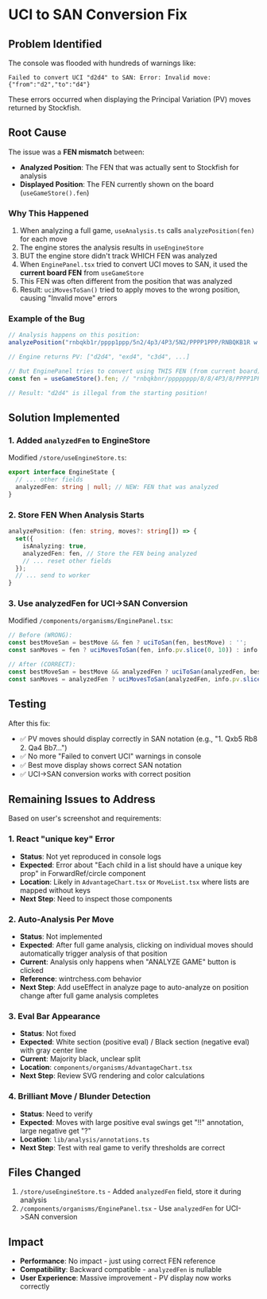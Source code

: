 # UCI to SAN Conversion Fix

## Problem Identified

The console was flooded with hundreds of warnings like:
```
Failed to convert UCI "d2d4" to SAN: Error: Invalid move: {"from":"d2","to":"d4"}
```

These errors occurred when displaying the Principal Variation (PV) moves returned by Stockfish.

## Root Cause

The issue was a **FEN mismatch** between:
- **Analyzed Position**: The FEN that was actually sent to Stockfish for analysis
- **Displayed Position**: The FEN currently shown on the board (`useGameStore().fen`)

### Why This Happened

1. When analyzing a full game, `useAnalysis.ts` calls `analyzePosition(fen)` for each move
2. The engine stores the analysis results in `useEngineStore`
3. BUT the engine store didn't track WHICH FEN was analyzed
4. When `EnginePanel.tsx` tried to convert UCI moves to SAN, it used the **current board FEN** from `useGameStore`
5. This FEN was often different from the position that was analyzed
6. Result: `uciMovesToSan()` tried to apply moves to the wrong position, causing "Invalid move" errors

### Example of the Bug

```typescript
// Analysis happens on this position:
analyzePosition("rnbqkb1r/pppp1ppp/5n2/4p3/4P3/5N2/PPPP1PPP/RNBQKB1R w KQkq - 4 3")

// Engine returns PV: ["d2d4", "exd4", "c3d4", ...]

// But EnginePanel tries to convert using THIS FEN (from current board):
const fen = useGameStore().fen; // "rnbqkbnr/pppppppp/8/8/4P3/8/PPPP1PPP/RNBQKBNR b KQkq - 0 1"

// Result: "d2d4" is illegal from the starting position!
```

## Solution Implemented

### 1. Added `analyzedFen` to EngineStore

Modified `/store/useEngineStore.ts`:

```typescript
export interface EngineState {
  // ... other fields
  analyzedFen: string | null; // NEW: FEN that was analyzed
}
```

### 2. Store FEN When Analysis Starts

```typescript
analyzePosition: (fen: string, moves?: string[]) => {
  set({
    isAnalyzing: true,
    analyzedFen: fen, // Store the FEN being analyzed
    // ... reset other fields
  });
  // ... send to worker
}
```

### 3. Use analyzedFen for UCI->SAN Conversion

Modified `/components/organisms/EnginePanel.tsx`:

```typescript
// Before (WRONG):
const bestMoveSan = bestMove && fen ? uciToSan(fen, bestMove) : '';
const sanMoves = fen ? uciMovesToSan(fen, info.pv.slice(0, 10)) : info.pv.slice(0, 10);

// After (CORRECT):
const bestMoveSan = bestMove && analyzedFen ? uciToSan(analyzedFen, bestMove) : '';
const sanMoves = analyzedFen ? uciMovesToSan(analyzedFen, info.pv.slice(0, 10)) : info.pv.slice(0, 10);
```

## Testing

After this fix:
- ✅ PV moves should display correctly in SAN notation (e.g., "1. Qxb5 Rb8 2. Qa4 Bb7...")
- ✅ No more "Failed to convert UCI" warnings in console
- ✅ Best move display shows correct SAN notation
- ✅ UCI->SAN conversion works with correct position

## Remaining Issues to Address

Based on user's screenshot and requirements:

### 1. React "unique key" Error
- **Status**: Not yet reproduced in console logs
- **Expected**: Error about "Each child in a list should have a unique key prop" in ForwardRef/circle component
- **Location**: Likely in `AdvantageChart.tsx` or `MoveList.tsx` where lists are mapped without keys
- **Next Step**: Need to inspect those components

### 2. Auto-Analysis Per Move
- **Status**: Not implemented
- **Expected**: After full game analysis, clicking on individual moves should automatically trigger analysis of that position
- **Current**: Analysis only happens when "ANALYZE GAME" button is clicked
- **Reference**: wintrchess.com behavior
- **Next Step**: Add useEffect in analyze page to auto-analyze on position change after full game analysis completes

### 3. Eval Bar Appearance
- **Status**: Not fixed
- **Expected**: White section (positive eval) / Black section (negative eval) with gray center line
- **Current**: Majority black, unclear split
- **Location**: `components/organisms/AdvantageChart.tsx`
- **Next Step**: Review SVG rendering and color calculations

### 4. Brilliant Move / Blunder Detection
- **Status**: Need to verify
- **Expected**: Moves with large positive eval swings get "!!" annotation, large negative get "?"
- **Location**: `lib/analysis/annotations.ts`
- **Next Step**: Test with real game to verify thresholds are correct

## Files Changed

1. `/store/useEngineStore.ts` - Added `analyzedFen` field, store it during analysis
2. `/components/organisms/EnginePanel.tsx` - Use `analyzedFen` for UCI->SAN conversion

## Impact

- **Performance**: No impact - just using correct FEN reference
- **Compatibility**: Backward compatible - `analyzedFen` is nullable
- **User Experience**: Massive improvement - PV display now works correctly

